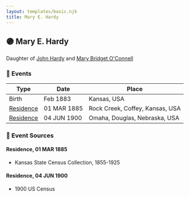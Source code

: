 ```yaml
---
layout: templates/basic.njk
title: Mary E. Hardy
---
```

## 🟣 Mary E. Hardy

Daughter of [John Hardy](/people/5/56182816) and [Mary Bridget O'Connell](/people/4/47047024)

### 📆 Events

Type | Date | Place
------ | ------ | ------
Birth | Feb 1883 | Kansas, USA
[Residence](#event-1) | 01 MAR 1885 | Rock Creek, Coffey, Kansas, USA
[Residence](#event-2) | 04 JUN 1900 | Omaha, Douglas, Nebraska, USA

### 📰 Event Sources

#### <a id="event-1"></a> Residence, 01 MAR 1885
* Kansas State Census Collection, 1855-1925

#### <a id="event-2"></a> Residence, 04 JUN 1900
* 1900 US Census